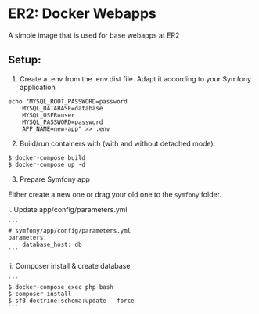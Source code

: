 # ER2: Docker Webapps
A simple image that is used for base webapps at ER2

## Setup:

1. Create a .env from the .env.dist file. Adapt it according to your Symfony application

```
echo "MYSQL_ROOT_PASSWORD=password
    MYSQL_DATABASE=database
    MYSQL_USER=user
    MYSQL_PASSWORD=password
    APP_NAME=new-app" >> .env
```

2. Build/run containers with (with and without detached mode):

```
$ docker-compose build
$ docker-compose up -d
```


3. Prepare Symfony app

Either create a new one or drag your old one to the `symfony` folder.

i. Update app/config/parameters.yml

    ```
    # symfony/app/config/parameters.yml
    parameters:
        database_host: db
    ```

ii. Composer install & create database

    ```
    $ docker-compose exec php bash
    $ composer install  
    $ sf3 doctrine:schema:update --force
    ```


